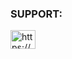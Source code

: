 <h3 align="left">SUPPORT:</h3>
<p align="left">
<a href="https://discord.gg/https://discord.gg/6xnpZqUkaP" target="blank"><img align="center" src="https://raw.githubusercontent.com/rahuldkjain/github-profile-readme-generator/master/src/images/icons/Social/discord.svg" alt="https://discord.gg/WHyHSaSM" height="30" width="40" /></a>
</p>
